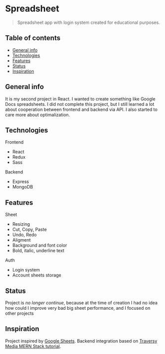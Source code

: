 # Spreadsheet
> Spreadsheet app with login system created for educational purposes.

## Table of contents
* [General info](#general-info)
* [Technologies](#technologies)
* [Features](#features)
* [Status](#status)
* [Inspiration](#inspiration)

## General info

It is my second project in React. I wanted to create something like Google Docs spreadsheets. I did not complete this project, but I still learned a lot about cooperation between frontend and backend via API. I also started to care more about optimalization.

## Technologies
Frontend

* React
* Redux
* Sass

Backend

* Express
* MongoDB

## Features
Sheet

* Resizing
* Cut, Copy, Paste
* Undo, Redo
* Aligment 
* Background and font color
* Bold, italic, underline text

Auth
* Login system
* Account sheets storage

## Status
Project is  _no longer continue_, because at the time of creation I had no idea how could I improve very bad big sheet performance, and I focused on other projects

## Inspiration
Project inspired by [Google Sheets](https://www.google.pl/intl/pl/sheets/about/).
Backend integration based on [Traversy Media MERN Stack tutorial](https://www.youtube.com/watch?v=PBTYxXADG_k&list=PLillGF-RfqbbiTGgA77tGO426V3hRF9iE).
